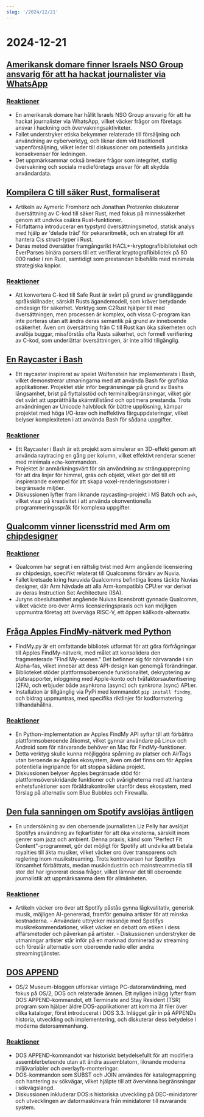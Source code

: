 ```yaml
---
slug: '/2024/12/21'
---
```


# 2024-12-21

## [Amerikansk domare finner Israels NSO Group ansvarig för att ha hackat journalister via WhatsApp](https://www.reuters.com/technology/cybersecurity/us-judge-finds-israels-nso-group-liable-hacking-whatsapp-lawsuit-2024-12-21/)

### [Reaktioner](https://news.ycombinator.com/item?id=42476828)

- En amerikansk domare har hållit Israels NSO Group ansvarig för att ha hackat journalister via WhatsApp, vilket väcker frågor om företags ansvar i hackning och övervakningsaktiviteter.
- Fallet understryker etiska bekymmer relaterade till försäljning och användning av cyberverktyg, och liknar dem vid traditionell vapenförsäljning, vilket leder till diskussioner om potentiella juridiska konsekvenser för ledningen.
- Det uppmärksammar också bredare frågor som integritet, statlig övervakning och sociala medieföretags ansvar för att skydda användardata.

## [Kompilera C till säker Rust, formaliserat](https://arxiv.org/abs/2412.15042)

- Artikeln av Aymeric Fromherz och Jonathan Protzenko diskuterar översättning av C-kod till säker Rust, med fokus på minnessäkerhet genom att undvika osäkra Rust-funktioner.
- Författarna introducerar en typstyrd översättningsmetod, statisk analys med hjälp av 'delade träd' för pekararitmetik, och en strategi för att hantera C:s struct-typer i Rust.
- Deras metod översätter framgångsrikt HACL\*-kryptografibiblioteket och EverParses binära parsers till ett verifierat kryptografibibliotek på 80 000 rader i ren Rust, samtidigt som prestandan bibehålls med minimala strategiska kopior.

### [Reaktioner](https://news.ycombinator.com/item?id=42476192)

- Att konvertera C-kod till Safe Rust är svårt på grund av grundläggande språkskillnader, särskilt Rusts ägandemodell, som kräver betydande omdesign för säkerhet. Verktyg som C2Rust hjälper till med översättningen, men processen är komplex, och vissa C-program kan inte porteras utan att ändra deras semantik på grund av inneboende osäkerhet. Även om översättning från C till Rust kan öka säkerheten och avslöja buggar, missförstås ofta Rusts säkerhet, och formell verifiering av C-kod, som underlättar översättningen, är inte alltid tillgänglig.

## [En Raycaster i Bash](https://github.com/izabera/pseudo3d)

- Ett raycaster inspirerat av spelet Wolfenstein har implementerats i Bash, vilket demonstrerar utmaningarna med att använda Bash för grafiska applikationer. Projektet står inför begränsningar på grund av Bashs långsamhet, brist på flyttalsstöd och terminalbegränsningar, vilket gör det svårt att upprätthålla skärmtillstånd och optimera prestanda. Trots användningen av Unicode halvblock för bättre upplösning, kämpar projektet med höga I/O-krav och ineffektiva färguppdateringar, vilket belyser komplexiteten i att använda Bash för sådana uppgifter.

### [Reaktioner](https://news.ycombinator.com/item?id=42475703)

- Ett Raycaster i Bash är ett projekt som simulerar en 3D-effekt genom att använda raytracing en gång per kolumn, vilket effektivt renderar scener med minimala `echo`-kommandon.
- Projektet är anmärkningsvärt för sin användning av strängupprepning för att dra linjer för himmel, gräs och objekt, vilket gör det till ett inspirerande exempel för att skapa voxel-renderingsmotorer i begränsade miljöer.
- Diskussionen lyfter fram liknande raycasting-projekt i MS Batch och `awk`, vilket visar på kreativitet i att använda okonventionella programmeringsspråk för komplexa uppgifter.

## [Qualcomm vinner licensstrid med Arm om chipdesigner](https://www.bloomberg.com/news/articles/2024-12-20/qualcomm-wins-licensing-fight-with-arm-over-chip-designs)

### [Reaktioner](https://news.ycombinator.com/item?id=42475228)

- Qualcomm har segrat i en rättslig tvist med Arm angående licensiering av chipdesign, specifikt relaterat till Qualcomms förvärv av Nuvia.
- Fallet kretsade kring huruvida Qualcomms befintliga licens täckte Nuvias designer, där Arm hävdade att alla Arm-kompatibla CPU:er var derivat av deras Instruction Set Architecture (ISA).
- Juryns obeslutsamhet angående Nuivas licensbrott gynnade Qualcomm, vilket väckte oro över Arms licensieringspraxis och kan möjligen uppmuntra företag att överväga RISC-V, ett öppen källkods-alternativ.

## [Fråga Apples FindMy-nätverk med Python](https://github.com/malmeloo/FindMy.py)

- FindMy.py är ett omfattande bibliotek utformat för att göra förfrågningar till Apples FindMy-nätverk, med målet att konsolidera den fragmenterade "Find My-scenen." Det befinner sig för närvarande i sin Alpha-fas, vilket innebär att dess API-design kan genomgå förändringar.
- Biblioteket stöder plattformsoberoende funktionalitet, dekryptering av platsrapporter, inloggning med Apple-konto och tvåfaktorsautentisering (2FA), och erbjuder både asynkrona (async) och synkrona (sync) API:er.
- Installation är tillgänglig via PyPi med kommandot `pip install findmy`, och bidrag uppmuntras, med specifika riktlinjer för kodformatering tillhandahållna.

### [Reaktioner](https://news.ycombinator.com/item?id=42479233)

- En Python-implementation av Apples FindMy API syftar till att förbättra plattformsoberoende åtkomst, vilket gynnar användare på Linux och Android som för närvarande behöver en Mac för FindMy-funktioner.
- Detta verktyg skulle kunna möjliggöra spårning av platser och AirTags utan beroende av Apples ekosystem, även om det finns oro för Apples potentiella ingripande för att stoppa sådana projekt.
- Diskussionen belyser Apples begränsade stöd för plattformsöverskridande funktioner och svårigheterna med att hantera enhetsfunktioner som föräldrakontroller utanför dess ekosystem, med förslag på alternativ som Blue Bubbles och Firewalla.

## [Den fula sanningen om Spotify avslöjas äntligen](https://www.honest-broker.com/p/the-ugly-truth-about-spotify-is-finally)

- En undersökning av den oberoende journalisten Liz Pelly har avslöjat Spotifys användning av fejkartister för att öka vinsterna, särskilt inom genrer som jazz och ambient. Denna praxis, känd som "Perfect Fit Content"-programmet, gör det möjligt för Spotify att undvika att betala royalties till äkta musiker, vilket väcker oro över transparens och reglering inom musikstreaming. Trots kontroversen har Spotifys lönsamhet förbättrats, medan musikindustrin och mainstreammedia till stor del har ignorerat dessa frågor, vilket lämnar det till oberoende journalistik att uppmärksamma dem för allmänheten.

### [Reaktioner](https://news.ycombinator.com/item?id=42478107)

- Artikeln väcker oro över att Spotify påstås gynna lågkvalitativ, generisk musik, möjligen AI-genererad, framför genuina artister för att minska kostnaderna. - Användare uttrycker missnöje med Spotifys musikrekommendationer, vilket väcker en debatt om etiken i dess affärsmetoder och påverkan på artister. - Diskussionen understryker de utmaningar artister står inför på en marknad dominerad av streaming och föreslår alternativ som oberoende radio eller andra streamingtjänster.

## [DOS APPEND](https://www.os2museum.com/wp/dos-append/)

- OS/2 Museum-bloggen utforskar vintage PC-datoranvändning, med fokus på OS/2, DOS och relaterade ämnen. Ett nyligen inlägg lyfter fram DOS APPEND-kommandot, ett Terminate and Stay Resident (TSR) program som hjälper äldre DOS-applikationer att komma åt filer över olika kataloger, först introducerat i DOS 3.3. Inlägget går in på APPENDs historia, utveckling och implementering, och diskuterar dess betydelse i moderna datorsammanhang.

### [Reaktioner](https://news.ycombinator.com/item?id=42475011)

- DOS APPEND-kommandot var historiskt betydelsefullt för att modifiera assemblerbeteende utan att ändra assemblatorn, liknande moderna miljövariabler och overlayfs-monteringar.
- DOS-kommandon som SUBST och JOIN användes för katalogmappning och hantering av sökvägar, vilket hjälpte till att övervinna begränsningar i sökvägslängd.
- Diskussionen inkluderar DOS:s historiska utveckling på DEC-minidatorer och utvecklingen av datormaskinvara från minidatorer till nuvarande system.

<head>
  <meta property="og:title" content="Amerikansk domare finner Israels NSO Group ansvarig för att ha hackat journalister via WhatsApp" />
  <meta property="og:type" content="website" />
  <meta property="og:image" content="https://og.cho.sh/api/og/?title=Amerikansk%20domare%20finner%20Israels%20NSO%20Group%20ansvarig%20f%C3%B6r%20att%20ha%20hackat%20journalister%20via%20WhatsApp&subheading=l%C3%B6rdag%2021%20december%202024%3A%20Sammanfattning%20av%20Hacker%20News" />
</head>
